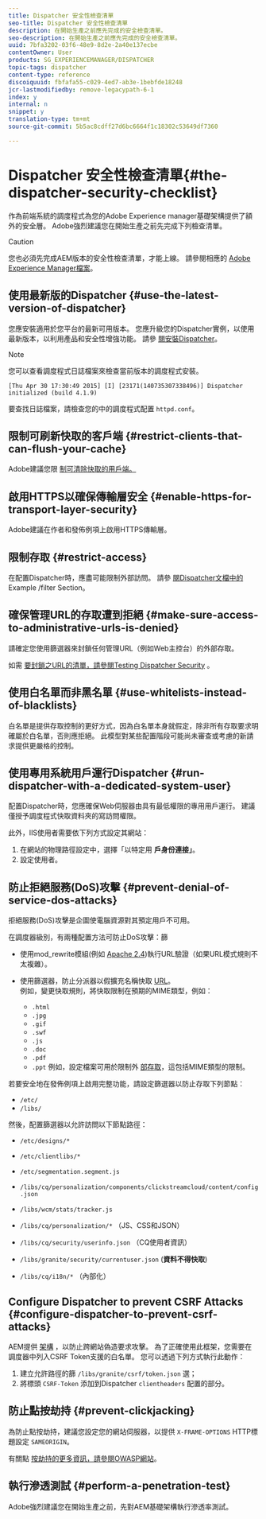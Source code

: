 ```yaml
---
title: Dispatcher 安全性檢查清單
seo-title: Dispatcher 安全性檢查清單
description: 在開始生產之前應先完成的安全檢查清單。
seo-description: 在開始生產之前應先完成的安全檢查清單。
uuid: 7bfa3202-03f6-48e9-8d2e-2a40e137ecbe
contentOwner: User
products: SG_EXPERIENCEMANAGER/DISPATCHER
topic-tags: dispatcher
content-type: reference
discoiquuid: fbfafa55-c029-4ed7-ab3e-1bebfde18248
jcr-lastmodifiedby: remove-legacypath-6-1
index: y
internal: n
snippet: y
translation-type: tm+mt
source-git-commit: 5b5ac8cdff27d6bc6664f1c18302c53649df7360

---
```



# Dispatcher 安全性檢查清單{#the-dispatcher-security-checklist}

<!-- 

Comment Type: remark
Last Modified By: unknown unknown (ims-author-00AF43764F54BE740A490D44@AdobeID)
Last Modified Date: 2015-06-05T05:14:35.365-0400

<p>Food for thought listed on <a href="https://jira.corp.adobe.com/browse/DOC-5649">DOC-5649</a>. To be considered while proof-reading.</p> 
<p> </p>

 -->

作為前端系統的調度程式為您的Adobe Experience manager基礎架構提供了額外的安全層。 Adobe強烈建議您在開始生產之前先完成下列檢查清單。

>[!CAUTION]
>
>您也必須先完成AEM版本的安全性檢查清單，才能上線。 請參閱相應的 [Adobe Experience Manager檔案](https://helpx.adobe.com/experience-manager/6-3/sites/administering/using/security-checklist.html)。

## 使用最新版的Dispatcher {#use-the-latest-version-of-dispatcher}

您應安裝適用於您平台的最新可用版本。 您應升級您的Dispatcher實例，以使用最新版本，以利用產品和安全性增強功能。 請參 [閱安裝Dispatcher](dispatcher-install.md)。

>[!NOTE]
>
>您可以查看調度程式日誌檔案來檢查當前版本的調度程式安裝。
>
>`[Thu Apr 30 17:30:49 2015] [I] [23171(140735307338496)] Dispatcher initialized (build 4.1.9)`
>
>要查找日誌檔案，請檢查您的中的調度程式配置 `httpd.conf`。

## 限制可刷新快取的客戶端 {#restrict-clients-that-can-flush-your-cache}

Adobe建議您限 [制可清除快取的用戶端。](dispatcher-configuration.md#limiting-the-clients-that-can-flush-the-cache)

## 啟用HTTPS以確保傳輸層安全 {#enable-https-for-transport-layer-security}

Adobe建議在作者和發佈例項上啟用HTTPS傳輸層。

<!-- 

Comment Type: remark
Last Modified By: unknown unknown (ims-author-00AF43764F54BE740A490D44@AdobeID)
Last Modified Date: 2015-06-26T04:41:28.841-0400

<p>Recommended to have SSL termination, front end SSL.</p> 
<p>Question is do we want to have SSL communication between dispatcher and AEM instances (publish and/or author).</p> 
<p>We might want to have two items:</p> 
<ul> 
 <li>MUST HTTPS clients -&gt; dispatcher / load balancer</li> 
 <li>NICE load balancer -&gt; dispatcher<br /> </li> 
 <li>NICE dispatcher -&gt; instances if sensitive information such as credit cards / or infrastructure requirements such as DMZ</li> 
</ul>

 -->

## 限制存取 {#restrict-access}

在配置Dispatcher時，應盡可能限制外部訪問。 請參 [閱Dispatcher文檔中的](dispatcher-configuration.md#main-pars_184_1_title) Example /filter Section。

## 確保管理URL的存取遭到拒絕 {#make-sure-access-to-administrative-urls-is-denied}

請確定您使用篩選器來封鎖任何管理URL（例如Web主控台）的外部存取。

如需 [要封鎖之URL的清單，請參閱Testing Dispatcher Security](dispatcher-configuration.md#testing-dispatcher-security) 。

## 使用白名單而非黑名單 {#use-whitelists-instead-of-blacklists}

白名單是提供存取控制的更好方式，因為白名單本身就假定，除非所有存取要求明確屬於白名單，否則應拒絕。 此模型對某些配置階段可能尚未審查或考慮的新請求提供更嚴格的控制。

## 使用專用系統用戶運行Dispatcher {#run-dispatcher-with-a-dedicated-system-user}

配置Dispatcher時，您應確保Web伺服器由具有最低權限的專用用戶運行。 建議僅授予調度程式快取資料夾的寫訪問權限。

此外，IIS使用者需要依下列方式設定其網站：

1. 在網站的物理路徑設定中，選擇「以特定用 **戶身份連接」**。
1. 設定使用者。

## 防止拒絕服務(DoS)攻擊 {#prevent-denial-of-service-dos-attacks}

拒絕服務(DoS)攻擊是企圖使電腦資源對其預定用戶不可用。

在調度器級別，有兩種配置方法可防止DoS攻擊：篩 [](https://docs.adobe.com/content/docs/en/dispatcher.html#/filter (選器))

* 使用mod_rewrite模組(例如 [Apache 2.4](https://httpd.apache.org/docs/2.4/mod/mod_rewrite.html))執行URL驗證（如果URL模式規則不太複雜）。

* 使用篩選器，防止分派器以假擴充名稱快取 [URL](dispatcher-configuration.md#configuring-access-to-conten-tfilter)。\
   例如，變更快取規則，將快取限制在預期的MIME類型，例如：

   * `.html`
   * `.jpg`
   * `.gif`
   * `.swf`
   * `.js`
   * `.doc`
   * `.pdf`
   * `.ppt`
   例如，設定檔案可用於限制外 [部存取](#restrict-access)，這包括MIME類型的限制。

若要安全地在發佈例項上啟用完整功能，請設定篩選器以防止存取下列節點：

* `/etc/`
* `/libs/`

然後，配置篩選器以允許訪問以下節點路徑：

* `/etc/designs/*`
* `/etc/clientlibs/*`
* `/etc/segmentation.segment.js`
* `/libs/cq/personalization/components/clickstreamcloud/content/config.json`
* `/libs/wcm/stats/tracker.js`
* `/libs/cq/personalization/*` （JS、CSS和JSON）
* `/libs/cq/security/userinfo.json` （CQ使用者資訊）
* `/libs/granite/security/currentuser.json` (**資料不得快取**)

* `/libs/cq/i18n/*` （內部化）

<!-- 

Comment Type: remark
Last Modified By: unknown unknown (ims-author-00AF43764F54BE740A490D44@AdobeID)
Last Modified Date: 2015-06-26T04:38:17.016-0400

<p>We need to highlight whether a path applies to all versions or specific ones.<br /> </p>

 -->

## Configure Dispatcher to prevent CSRF Attacks {#configure-dispatcher-to-prevent-csrf-attacks}

AEM提供 [架構](https://helpx.adobe.com/experience-manager/6-3/sites/administering/using/security-checklist.html#verification-steps) ，以防止跨網站偽造要求攻擊。 為了正確使用此框架，您需要在調度器中列入CSRF Token支援的白名單。 您可以透過下列方式執行此動作：

1. 建立允許路徑的篩 `/libs/granite/csrf/token.json` 選；
1. 將標頭 `CSRF-Token` 添加到Dispatcher `clientheaders` 配置的部分。

## 防止點按劫持 {#prevent-clickjacking}

為防止點按劫持，建議您設定您的網站伺服器，以提供 `X-FRAME-OPTIONS` HTTP標題設定 `SAMEORIGIN`。

有關點 [按劫持的更多資訊，請參閱OWASP網站](https://www.owasp.org/index.php/Clickjacking)。

## 執行滲透測試 {#perform-a-penetration-test}

Adobe強烈建議您在開始生產之前，先對AEM基礎架構執行滲透率測試。


